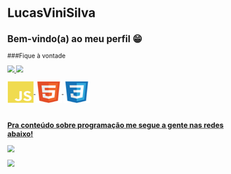 # LucasViniSilva

## Bem-vindo(a) ao meu perfil 😁
###Fique à vontade

 <div>
   <a href="https://github.com/LucasViniSilva" target="_blank">
   <img height="170em" src="https://github-readme-stats.vercel.app/api?username=LucasViniSilva&show_icons=true&theme=highcontrast&include_all_commits=true&count_private=true"/>
   <img height="170em" src="https://github-readme-stats.vercel.app/api/top-langs/?username=LucasViniSilva&layout=compact&langs_count=6&theme=highcontrast"/>
</div>
    
<div style="display: inline_block"><br>
  <img align="center" alt="Js" height="50" width="60" src="https://raw.githubusercontent.com/devicons/devicon/master/icons/javascript/javascript-plain.svg">
  <img align="center" alt="HTML" height="50" width="60" src="https://raw.githubusercontent.com/devicons/devicon/master/icons/html5/html5-original.svg">
  <img align="center" alt="CSS" height="50" width="60" src="https://raw.githubusercontent.com/devicons/devicon/master/icons/css3/css3-original.svg">
</div>
 
<br>
 
### Pra conteúdo sobre programação me segue a gente nas redes abaixo!
 
<div> 

  <a href="https://www.instagram.com/luscas_4/" target="_blank"><img src="https://img.shields.io/badge/-Instagram-%23E4405F?style=for-the-badge&logo=instagram&logoColor=white" target="_blank"></a>


  <a href="https://www.linkedin.com/in/lucas-vinicius-9126a0263/" target="_blank"><img src="https://img.shields.io/badge/-LinkedIn-%230077B5?style=for-the-badge&logo=linkedin&logoColor=white" target="_blank"></a>
</div>
